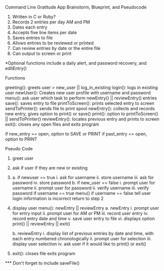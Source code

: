 ﻿Command Line Gratitude App Brainstorm, Blueprint, and Pseudocode

1. Written in C or Ruby?
2. Records 2 entries per day AM and PM
3. Dates each entry
4. Accepts five line items per date
5. Saves entries to file
6. Allows entries to be reviewed or printed
7. Can review entries by date or the entire file
8. Can output to screen or print

*Optional functions include a daily alert, and password recovery,
and editEntry()


Functions

greeting(): greets user > new_user || log_in_existing
login(): logs in existing user
newUser(): Creates new user profile with username and password
menu(): ask user which task to perform newEntry() || reviewEntry() entries
save(): saves entry to file
printToScreen(): prints selected entry to screen
sendToPrinter(): sends file to print spool
newEntry(): collects and records new entry, gives option to print() or save()
print(): option to printToScreen() || sendToPrinter()
reviewEntry(): locates previous entry and prints to screen
exit(): closes any open files and exits program

if new_entry == open, option to SAVE or PRINT
if past_entry == open, option to PRINT

Pseudo Code
1. greet user
2. ask if user if they are new or existing
3. a. if newuser == true
	i. ask for username 
	ii. store username
	iii. ask for password
	iv. store password
   b. if new_user == false
    i. prompt user for username
    ii. prompt user for password
    ii. verify username
    iii. verify password
    	if username == true
    	 menu()
    	if username == false
    		tell user login information is incorrect 
    		return to step 2

4. display user menu(): newEntry || reviewEntry
	a. newEntry 
		i. prompt user for entry input
		ii. prompt user for AM or PM 
		iii. record user entry
		iv. record entry date and time
		v. save user entry to file
		vi. displays option print() || reviewEntry || exit()

	b. reviewEntry 
		i. display list of previous entries by date and time, 
		with each entry numbered chronologically
		ii. prompt user for selection
		iii. display user selection
		iv. ask user if it would like to print() or exit()

5. exit(): closes file exits program

*** Don't forget to include saveFile()

